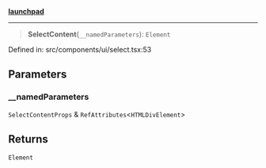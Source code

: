 [**launchpad**](index.md)

***

> **SelectContent**(`__namedParameters`): `Element`

Defined in: src/components/ui/select.tsx:53

## Parameters

### \_\_namedParameters

`SelectContentProps` & `RefAttributes`\<`HTMLDivElement`\>

## Returns

`Element`

